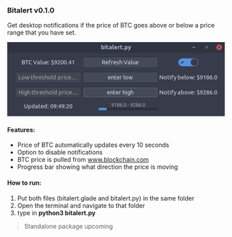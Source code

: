 ### Bitalert v0.1.0
 Get desktop notifications if the price of BTC goes above or below a price range that you have set.
 
 
![GitHub Logo](https://raw.githubusercontent.com/WhereShitHappens/WhereShitHappens.github.io/master/img/bitalert.png)

 
#### Features:
- Price of BTC automatically updates every 10 seconds
- Option to disable notifications
- BTC price is pulled from www.blockchain.com
- Progress bar showing what direction the price is moving


#### How to run:
1. Put both files (bitalert.glade and bitalert.py) in the same folder
2. Open the terminal and navigate to that folder
3. type in **python3 bitalert.py**

> Standalone package upcoming




